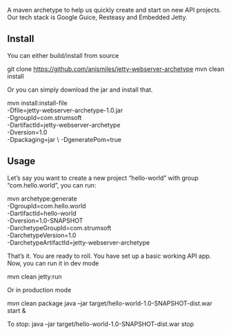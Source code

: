 A maven archetype to help us quickly create and start on new API projects. Our tech stack is Google Guice, Resteasy and Embedded Jetty. 

## Install

You can either build/install from source 

git clone https://github.com/anismiles/jetty-webserver-archetype
mvn clean install

Or you can simply download the jar and install that. 

mvn install:install-file \
-Dfile=jetty-webserver-archetype-1.0.jar \
-DgroupId=com.strumsoft \
-DartifactId=jetty-webserver-archetype \
-Dversion=1.0 \
-Dpackaging=jar \ 
-DgeneratePom=true

## Usage

Let’s say you want to create a new project “hello-world” with group “com.hello.world”, you can run:

mvn archetype:generate \
-DgroupId=com.hello.world \
-DartifactId=hello-world \
-Dversion=1.0-SNAPSHOT \
-DarchetypeGroupId=com.strumsoft \
-DarchetypeVersion=1.0 \
-DarchetypeArtifactId=jetty-webserver-archetype

That’s it. You are ready to roll. You have set up a basic working API app. Now, you can run it in dev mode 

mvn clean jetty:run

Or in production mode

mvn clean package
java –jar target/hello-world-1.0-SNAPSHOT-dist.war start & 

To stop:
java –jar target/hello-world-1.0-SNAPSHOT-dist.war stop

